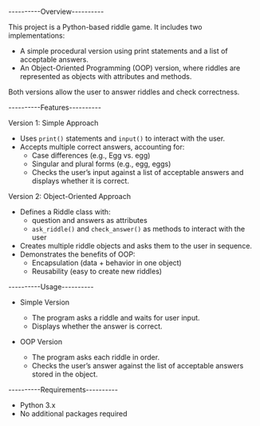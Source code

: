 ----------Overview----------

This project is a Python-based riddle game. It includes two implementations:
- A simple procedural version using print statements and a list of acceptable answers.
- An Object-Oriented Programming (OOP) version, where riddles are represented as objects with attributes and methods.

Both versions allow the user to answer riddles and check correctness.

----------Features----------

Version 1: Simple Approach

- Uses `print()` statements and `input()` to interact with the user.
- Accepts multiple correct answers, accounting for:
    - Case differences (e.g., Egg vs. egg)
    - Singular and plural forms (e.g., egg, eggs)
    - Checks the user’s input against a list of acceptable answers and displays whether it is correct.

Version 2: Object-Oriented Approach

- Defines a Riddle class with:
    - question and answers as attributes
    - `ask_riddle()` and `check_answer()` as methods to interact with the user
- Creates multiple riddle objects and asks them to the user in sequence.
- Demonstrates the benefits of OOP:
    - Encapsulation (data + behavior in one object)
    - Reusability (easy to create new riddles)

----------Usage----------

- Simple Version
    - The program asks a riddle and waits for user input.
    - Displays whether the answer is correct.

- OOP Version
    - The program asks each riddle in order.
    - Checks the user’s answer against the list of acceptable answers stored in the object.

----------Requirements----------

- Python 3.x
- No additional packages required